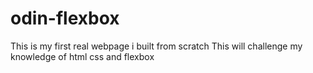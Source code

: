 # odin-flexbox
This is my first real webpage i built from scratch
This will challenge my knowledge of html css and flexbox
